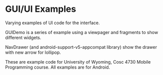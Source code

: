 GUI/UI Examples
===========

Varying examples of UI code for the interface.

GUIDemo is a series of example using a viewpager and fragments to show different widgets.

NavDrawer (and android-support-v5-appcompat library) show the drawer with new arrow for lollipop.




These are example code for University of Wyoming, Cosc 4730 Mobile Programming course.
All examples are for Android.
